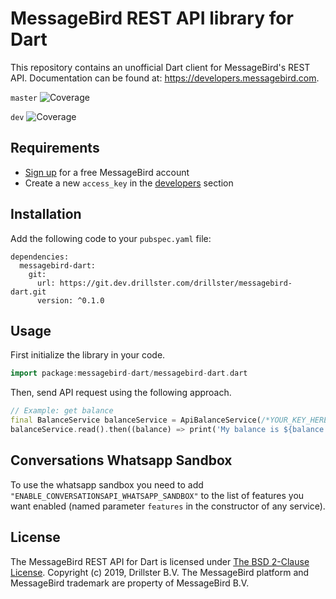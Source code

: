 # MessageBird REST API library for Dart
This repository contains an unofficial Dart client for MessageBird's REST API. Documentation can be found at: https://developers.messagebird.com.

`master` ![Coverage](https://git.dev.drillster.com/drillster/messagebird-dart/src/branch/master/coverage_badge.svg?sanitize=true)

`dev` ![Coverage](https://git.dev.drillster.com/drillster/messagebird-dart/src/branch/dev/coverage_badge.svg?sanitize=true)


## Requirements
- [Sign up](https://www.messagebird.com/en/signup) for a free MessageBird account
- Create a new `access_key` in the [developers](https://www.messagebird.com/app/en/settings/developers/access) section

## Installation
Add the following code to your `pubspec.yaml` file:

```
dependencies:
  messagebird-dart:
    git:
      url: https://git.dev.drillster.com/drillster/messagebird-dart.git
      version: ^0.1.0
```

## Usage
First initialize the library in your code.
```dart
import package:messagebird-dart/messagebird-dart.dart
```

Then, send API request using the following approach.
```dart
// Example: get balance
final BalanceService balanceService = ApiBalanceService(/*YOUR_KEY_HERE*/);
balanceService.read().then((balance) => print('My balance is ${balance.amount}'));
```

## Conversations Whatsapp Sandbox
To use the whatsapp sandbox you need to add `"ENABLE_CONVERSATIONSAPI_WHATSAPP_SANDBOX"` to the list of features you want enabled (named parameter `features` in the constructor of any service).

## License
The MessageBird REST API for Dart is licensed under [The BSD 2-Clause License](http://opensource.org/licenses/BSD-2-Clause). Copyright (c) 2019, Drillster B.V. 
The MessageBird platform and MessageBird trademark are property of MessageBird B.V.